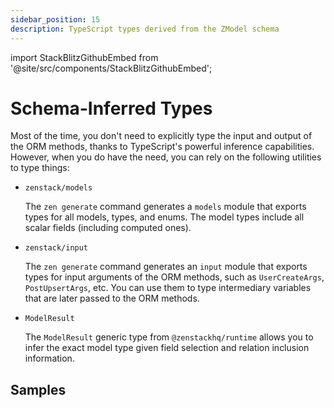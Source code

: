 ```yaml
---
sidebar_position: 15
description: TypeScript types derived from the ZModel schema
---
```


import StackBlitzGithubEmbed from '@site/src/components/StackBlitzGithubEmbed';

# Schema-Inferred Types

Most of the time, you don't need to explicitly type the input and output of the ORM methods, thanks to TypeScript's powerful inference capabilities. However, when you do have the need, you can rely on the following utilities to type things:

- `zenstack/models`

    The `zen generate` command generates a `models` module that exports types for all models, types, and enums. The model types include all scalar fields (including computed ones).

- `zenstack/input`

    The `zen generate` command generates an `input` module that exports types for input arguments of the ORM methods, such as `UserCreateArgs`, `PostUpsertArgs`, etc. You can use them to type intermediary variables that are later passed to the ORM methods.

- `ModelResult`

    The `ModelResult` generic type from `@zenstackhq/runtime` allows you to infer the exact model type given field selection and relation inclusion information.

## Samples

<StackBlitzGithubEmbed repoPath="zenstackhq/v3-doc-orm" openFile="inferred-types.ts" startScript="generate" />
